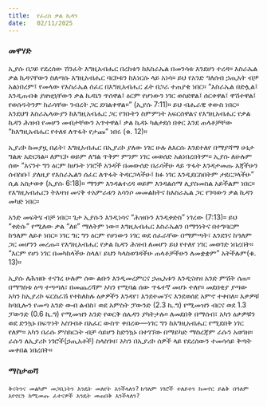 ```yaml
---
title:  የፈረሰ ቃል ኪዳን
date:   02/11/2025
---
```


### መዋሃድ

ኢያሱ በጋይ የደረሰው ሽንፈት እግዚአብሔር በረከቱን ከእስራኤል በመንሳቱ እንደሆነ ተረዳ። እስራኤል ቃል ኪዳናቸውን ስለጣሱ እግዚአብሔር ባርኮቱን ከእነርሱ ላይ አነሳ። ይህ የአንድ ግለሰብ ኃጢአት ብቻ አልነበረም፤ የመላው የእስራኤል ሰፈር በእግዚአብሔር ፊት በጋራ ተጠያቂ ነበር። “እስራኤል በድሏል፤ እንዲጠብቁ ያዘዝኋቸውን ቃል ኪዳኔን ጥሰዋል፤ ዕርም የሆነውን ነገር ወስደዋል፤ ሰርቀዋል፤ ዋሽተዋል፤ የወሰዱትንም ከራሳቸው ንብረት ጋር ደባልቀዋል።” (ኢያሱ 7:11)። ይህ ብሔራዊ ቀውስ ነበር። እንደህግ እስራኤላውያን ከእግዚአብሔር ጋር የገቡትን ስምምነት አፍርሰዋልና የእግዚአብሔር የቃል ኪዳን ሕዝብ የመሆን መብታቸውን አጥተዋል፤ ቃል ኪዳኑ ካልታደሰ በቀር እንደ ጠላቶቻቸው “ከእግዚአብሔር የተለዩ ለጥፋት የታጩ” ነበሩ (ቁ. 12)።

ኢያሪኮ ከመያዟ በፊት፣ እግዚአብሔር በኢያሪኮ ያለው ነገር ሁሉ ለእርሱ እንደተለየ በማያሻማ ሁኔታ ግልጽ አድርጓል። ለምርኮ ወይም ለግል ጥቅም ምንም ነገር መወሰድ አልነበረበትም። ኢያሱ ለሁሉም ሰው “እናንተ ግን ዕርም ከሆኑት ነገሮች አንዳች በመውሰድ በራሳችሁ ላይ ጥፋት እንዳታመጡ እጃችሁን ሰብስቡ፤ ያለዚያ የእስራኤልን ሰፈር ለጥፋት ትዳርጋላችሁ፤ ክፉ ነገር እንዲደርስበትም ታደርጋላችሁ” ሲል አስታወቀ (ኢያሱ 6:18)። ማንም እንዳልተረዳ ወይም እንዳልሰማ ሊያስመስል አይችልም ነበር። የእግዚአብሔርን ትእዛዝ መናቅ ተአምራቱን አሳንሶ መመልከትና ከእስራኤል ጋር የገባውን ቃል ኪዳን መካድ ነበር።

አንድ መፍትሄ ብቻ ነበር። ጌታ ኢያሱን እንዲነሳና “ሕዝቡን እንዲቀድስ” ነገረው (7:13)። ይህ “ቀድሱ” የሚለው ቃል “ለዩ” ማለትም ነው። እግዚአብሔር እስራኤልን በማንነትና በተግባርም ከዓለም ለይቶ ነበር። ነገር ግር ግን ዕርም የሆነውን ነገር ወደ ሰፈራቸው በማምጣት፣ እንደገና ከዓለም ጋር መሆንን መረጡ። የእግዚአብሔር የቃል ኪዳን ሕዝብ ለመሆን ይህ የተለየ ነገር መወገድ ነበረበት። “እርም የሆነ ነገር በመካከላችሁ ስላለ፣ ይህን ካላስወገዳችሁ ጠላቶቻችሁን ለመቋቋም” አትችሉም(ቁ. 13)።

ኢያሱ ለሕዝቡ ተናገረ ሁሉም ሰው ልቡን እንዲመረምርና ኃጢአቱን እንዲናዘዝ አንድ ምሽት ሰጠ። በማግስቱ ዕጣ ተጣጣለ፣ በመጨረሻም አካን የሚባል ሰው ጥፋተኛ መሆኑ ተለየ። መደበቂያ ያጣው አካን ከኢያሪኮ ፍርስራሽ የተከለከሉ ዕቃዎችን እንዳየ፣ እንደተመኘና እንደወሰደ አምኖ ተቀበለ። እቃዎቹ ከባቢሎን የመጣ አንድ ውብ ልብስ፣ ወደ አምስት ፓውንድ (2.3 ኪ.ግ) የሚመዝን ብርና ወደ 1.3 ፓውንድ (0.6 ኪ.ግ) የሚመዝን አንድ የወርቅ ሰሌዳን ያካትታሉ። ለመደበቅ በማሰብ፣ አካን ዕቃዎቹን ወደ ድንኳኑ በፍጥነት አስገብቶ በአፈር ውስጥ ቀበረው—ነገር ግን ከእግዚአብሔር የሚደበቅ ነገር የለም። አካን በራሱ ምስክርነት ብቻ ሳይሆን ከድንኳኑ በተገኘው በማይካድ ማስረጃም ራሱን አወገዘ። ራሱን ለኢያሪኮ ነገሮች(ኃጢአቶች) ስላስገዛ፣ አካን በኢያሪኮ ሰዎች ላይ የደረሰውን ተመሳሳይ ቅጣት መቀበል ነበረበት።

### ማስታወሻ
`ቅናትንና መልካም መጋቢነትን እንዴት መለየት እንችላለን?`
`ከዓለም ነገሮች ተለይተን ከመኖር ይልቅ በዓለም እየኖርን ከሚመጡ ፈተናዎች እንዴት መጠበቅ እንችላለን?`